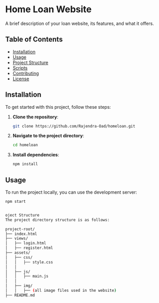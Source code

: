 # Home Loan Website

A brief description of your loan website, its features, and what it offers.

## Table of Contents

- [Installation](#installation)
- [Usage](#usage)
- [Project Structure](#project-structure)
- [Scripts](#scripts)
- [Contributing](#contributing)
- [License](#license)

## Installation

To get started with this project, follow these steps:

1. **Clone the repository**:
    ```bash
    git clone https://github.com/Rajendra-Oad/homeloan.git
    ```

2. **Navigate to the project directory**:
    ```bash
    cd homeloan
    ```

3. **Install dependencies**:
    ```bash
    npm install
    ```

## Usage

To run the project locally, you can use the development server:

```bash
npm start


oject Structure
The project directory structure is as follows:

project-root/
├── index.html
├── views/
│   ├── login.html
│   ├── register.html
├── assets/
│   ├── css/
│   │   ├── style.css
│   │
│   ├── js/
│   │   ├── main.js
│   │ 
│   ├── img/
│   │   ├── (all image files used in the website)
├── README.md